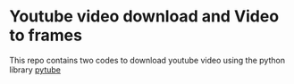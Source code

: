 # Youtube video download and Video to frames

This repo contains two codes to download youtube video using the python library [pytube](https://buildmedia.readthedocs.org/media/pdf/python-pytube/latest/python-pytube.pdf)
